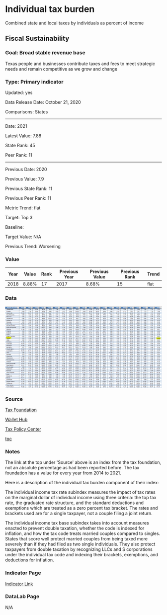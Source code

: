 # Individual tax burden

Combined state and local taxes by individuals as percent of income

## Fiscal Sustainability

### Goal: Broad stable revenue base

Texas people and businesses contribute taxes and fees to meet strategic needs and remain competitive as we grow and change

### Type: Primary indicator

Updated: yes

Data Release Date: October 21, 2020

Comparisons: States

----

Date: 2021

Latest Value: 7.88

State Rank: 45

Peer Rank: 11

----

Previous Date:  2020

Previous Value: 7.9

Previous State Rank:   11

Previous Peer Rank: 11


Metric Trend: flat

Target: Top 3

Baseline: 

Target Value: N/A

Previous Trend: Worsening



### Value

| Year      |  Value      | Rank        | Previous Year | Previous Value | Previous Rank | Trend | 
| ----------- | ----------- | ----------- | ----------- | ----------- | ----------- | -----------|
|   2018       |    8.88%    |    17      |    2017     |   8.68%     |    15       |  flat     | 

### Data

![data tax](./images/data_tax.PNG)

### Source

[Tax Foundation](https://taxfoundation.org/2021-state-business-tax-climate-index/)

[Wallet Hub](https://wallethub.com/edu/states-with-highest-lowest-tax-burden/20494)

[Tax Policy Center](https://www.taxpolicycenter.org/statistics/state-and-local-tax-revenue-percentage-personal-income)

[tpc](https://www.taxpolicycenter.org/statistics/state-and-local-tax-revenue-percentage-personal-income)

### Notes

The link at the top under 'Source' above is an index from the tax foundation, not an absolute percentage as had been reported before. The tax foundation has a value for every year from 2014 to 2021. 

Here is a description of the individual tax burden component of their index: 

The individual income tax rate subindex measures the impact of tax rates on the marginal dollar of individual income using three criteria: the top tax rate, the graduated rate structure, and the standard deductions and exemptions which are treated as a zero percent tax bracket. The rates and brackets used are for a single taxpayer, not a couple filing a joint return.

The individual income tax base subindex takes into account measures enacted to prevent double taxation, whether the code is indexed for inflation, and how the tax code treats married couples compared to singles. States that score well protect married couples from being taxed more severely than if they had filed as two single individuals. They also protect taxpayers from double taxation by recognizing LLCs and S corporations under the individual tax code and indexing their brackets, exemptions, and deductions for inflation.


### Indicator Page

[Indicator Link](https://indicators.texas2036.org/indicator/117)

### DataLab Page

N/A
